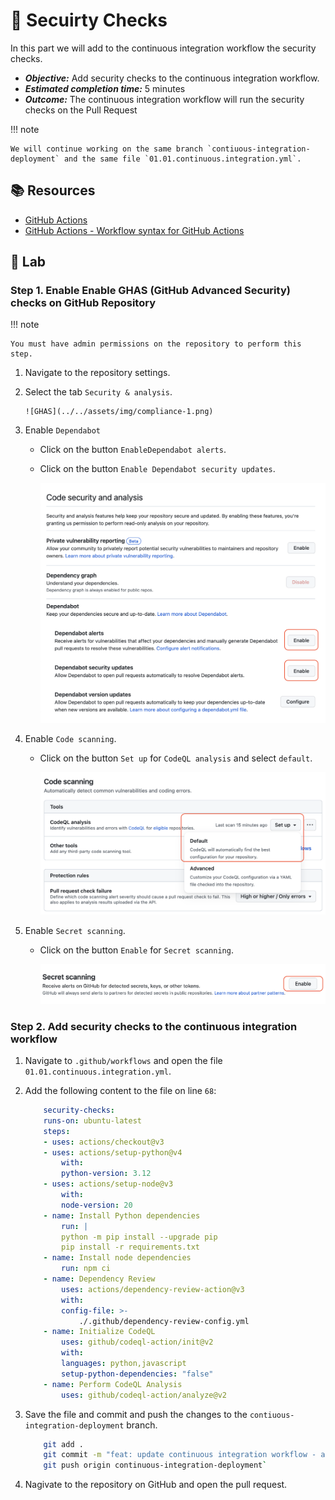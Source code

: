 # :test_tube: Secuirty Checks

In this part we will add to the continuous integration workflow the security checks.

- _**Objective:**_ Add security checks to the continuous integration workflow.
- _**Estimated completion time:**_ 5 minutes
- _**Outcome:**_ The continuous integration workflow will run the security checks on the Pull Request

!!! note

    We will continue working on the same branch `contiuous-integration-deployment` and the same file `01.01.continuous.integration.yml`.

## :books: Resources

- [GitHub Actions](https://docs.github.com/en/actions)
- [GitHub Actions - Workflow syntax for GitHub Actions](https://docs.github.com/en/actions/reference/workflow-syntax-for-github-actions)

## :pencil: Lab

### Step 1. Enable Enable GHAS (GitHub Advanced Security) checks on GitHub Repository

!!! note

    You must have admin permissions on the repository to perform this step.

1. Navigate to the repository settings.
2. Select the tab `Security & analysis`.

       ![GHAS](../../assets/img/compliance-1.png)

3. Enable `Dependabot`

   - Click on the button `EnableDependabot alerts`.
   - Click on the button `Enable Dependabot security updates`.

       ![GHAS](../../assets/img/compliance-2.png)

4. Enable `Code scanning`.

   - Click on the button `Set up` for `CodeQL analysis` and select `default`.

      ![GHAS](../../assets/img/complianc-3_.png)

5. Enable `Secret scanning`.

   - Click on the button `Enable` for `Secret scanning`.

     ![GHAS](../../assets/img/complaince-4.png)

### Step 2. Add security checks to the continuous integration workflow

1. Navigate to `.github/workflows` and open the file `01.01.continuous.integration.yml`.
2. Add the following content to the file on line `68`:

   ```yml
       security-checks:
       runs-on: ubuntu-latest
       steps:
       - uses: actions/checkout@v3
       - uses: actions/setup-python@v4
           with:
           python-version: 3.12
       - uses: actions/setup-node@v3
           with:
           node-version: 20
       - name: Install Python dependencies
           run: |
           python -m pip install --upgrade pip
           pip install -r requirements.txt
       - name: Install node dependencies
           run: npm ci
       - name: Dependency Review
           uses: actions/dependency-review-action@v3
           with:
           config-file: >-
               ./.github/dependency-review-config.yml
       - name: Initialize CodeQL
           uses: github/codeql-action/init@v2
           with:
           languages: python,javascript
           setup-python-dependencies: "false"
       - name: Perform CodeQL Analysis
           uses: github/codeql-action/analyze@v2
   ```

3. Save the file and commit and push the changes to the `contiuous-integration-deployment` branch.

   ```bash
       git add .
       git commit -m "feat: update continuous integration workflow - add security checks step"`
       git push origin continuous-integration-deployment`
   ```

4. Nagivate to the repository on GitHub and open the pull request.
